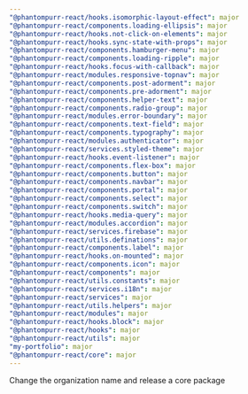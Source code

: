 ```yaml
---
"@phantompurr-react/hooks.isomorphic-layout-effect": major
"@phantompurr-react/components.loading-ellipsis": major
"@phantompurr-react/hooks.not-click-on-elements": major
"@phantompurr-react/hooks.sync-state-with-props": major
"@phantompurr-react/components.hamburger-menu": major
"@phantompurr-react/components.loading-ripple": major
"@phantompurr-react/hooks.focus-with-callback": major
"@phantompurr-react/modules.responsive-topnav": major
"@phantompurr-react/components.post-adorment": major
"@phantompurr-react/components.pre-adorment": major
"@phantompurr-react/components.helper-text": major
"@phantompurr-react/components.radio-group": major
"@phantompurr-react/modules.error-boundary": major
"@phantompurr-react/components.text-field": major
"@phantompurr-react/components.typography": major
"@phantompurr-react/modules.authenticator": major
"@phantompurr-react/services.styled-theme": major
"@phantompurr-react/hooks.event-listener": major
"@phantompurr-react/components.flex-box": major
"@phantompurr-react/components.button": major
"@phantompurr-react/components.navbar": major
"@phantompurr-react/components.portal": major
"@phantompurr-react/components.select": major
"@phantompurr-react/components.switch": major
"@phantompurr-react/hooks.media-query": major
"@phantompurr-react/modules.accordion": major
"@phantompurr-react/services.firebase": major
"@phantompurr-react/utils.definations": major
"@phantompurr-react/components.label": major
"@phantompurr-react/hooks.on-mounted": major
"@phantompurr-react/components.icon": major
"@phantompurr-react/components": major
"@phantompurr-react/utils.constants": major
"@phantompurr-react/services.i18n": major
"@phantompurr-react/services": major
"@phantompurr-react/utils.helpers": major
"@phantompurr-react/modules": major
"@phantompurr-react/hooks.block": major
"@phantompurr-react/hooks": major
"@phantompurr-react/utils": major
"my-portfolio": major
"@phantompurr-react/core": major
---
```


Change the organization name and release a core package
